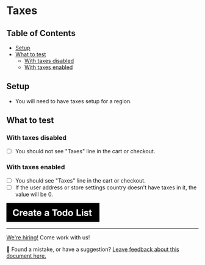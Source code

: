 # Taxes <!-- omit in toc -->

## Table of Contents <!-- omit in toc -->

- [Setup](#setup)
- [What to test](#what-to-test)
  - [With taxes disabled](#with-taxes-disabled)
  - [With taxes enabled](#with-taxes-enabled)

## Setup

-   You will need to have taxes setup for a region.

## What to test

### With taxes disabled

-   [ ] You should not see "Taxes" line in the cart or checkout.

### With taxes enabled

-   [ ] You should see "Taxes" line in the cart or checkout.
-   [ ] If the user address or store settings country doesn't have taxes in it, the value will be 0.

[![Create Todo list](https://raw.githubusercontent.com/senadir/todo-my-markdown/master/public/github-button.svg?sanitize=true)](https://git-todo.netlify.app/create)

<!-- FEEDBACK -->

---

[We're hiring!](https://woocommerce.com/careers/) Come work with us!

🐞 Found a mistake, or have a suggestion? [Leave feedback about this document here.](https://github.com/woocommerce/woocommerce-gutenberg-products-block/issues/new?assignees=&labels=type%3A+documentation&template=--doc-feedback.md&title=Feedback%20on%20./docs/testing/cart-checkout/taxes.md)

<!-- /FEEDBACK -->
